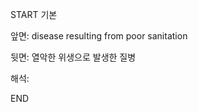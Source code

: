 START
기본

앞면:
disease resulting from poor sanitation


뒷면:
열악한 위생으로 발생한 질병


해석:
<!--ID: 1725499512422-->
END